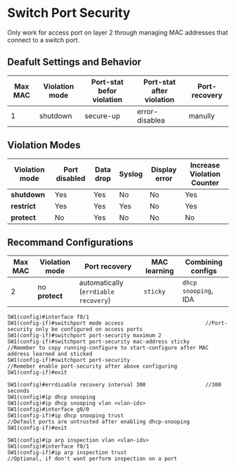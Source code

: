 # Switch Port Security
Only work for access port on layer 2 through managing MAC addresses that connect to a switch port.

## Deafult Settings and Behavior
Max MAC| Violation mode| Port-stat befor violation| Port-stat after violation| Port-recovery|
-------|---------------|--------------------------|--------------------------|--------------|
1 | shutdown | secure-up| error-disablea | manully|

## Violation Modes
Violation mode| Port disabled| Data drop| Syslog| Display error| Increase Violation Counter|
--------------|--------------|----------|-------|--------------|---------------------------|
**shutdown**| Yes| Yes| No| No| Yes|
**restrict**| Yes| Yes| Yes| No| Yes|
**protect**| No| Yes| No| No| No|

## Recommand Configurations
Max MAC| Violation mode| Port recovery| MAC learning| Combining configs|
-------|---------------|--------------|-------------|------------------|
2 | no **protect** | automatically (`errdiable recovery`)| `sticky`| `dhcp snooping`, IDA|

```
SW1(config)#interface f0/1
SW1(config-if)#switchport mode access                          //Port-security only be configured on access ports 
SW1(config-if)#switchport port-security maximum 2
SW1(config-if)#switchport port-security mac-address sticky     //Rmember to copy running-configure to start-configure after MAC address learned and sticked
SW1(config-if)#switchport port-security                        //Remeber enable port-security after above configuring
SW1(config-if)#exit

SW1(config)#errdisable recovery interval 300                   //300 seconds
SW1(config)#ip dhcp snooping
SW1(config)#ip dhcp snooping vlan <vlan-ids>
SW1(config)#interface g0/0
SW1(config-if)#ip dhcp snooping trust                          //Default ports are untrusted after enabling dhcp-snooping
SW1(config-if)#exit

SW1(config)#ip arp inspection vlan <vlan-ids>
SW1(config)#interface f0/1
SW1(config-if)#ip arp inspection trust                         //Optional, if don't want perform inspection on a port
```

